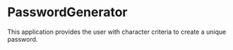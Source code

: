 # PasswordGenerator
This application provides the user with character criteria to create a unique password.
